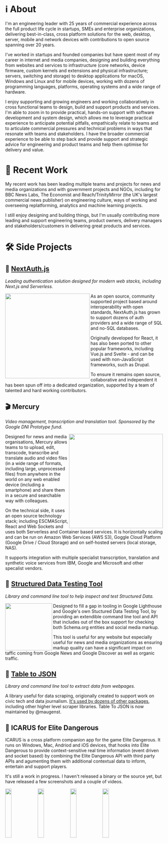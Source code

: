 # ℹ️ About

I'm an engineering leader with 25 years of commercial experience across the full product life cycle in startups, SMEs and enterprise organizations, delivering best-in-class, cross platform solutions for the web, desktop, server, mobile and network devices with contributions to open source spanning over 20 years.

I've worked in startups and founded companies but have spent most of my career in internet and media companies, designing and building everything from websites and services to infrastructure (core networks, device firmware, custom kernels and extensions and physical infrastructure; servers, switching and storage) to desktop applications for macOS, Windows and Linux and for mobile devices, working with dozens of programming languages, platforms, operating systems and a wide range of hardware.

I enjoy supporting and growing engineers and working collaboratively in cross functional teams to design, build and support products and services. I'm able to zoom in to provide practical, hands-on support with software development and system design, which allows me to leverage practical experience to anticipate potential pitfalls, empathically relate to teams and to articulate commercial pressures and technical problems in ways that resonate with teams and stakeholders. I have the broader commercial experience to be able to step back and provide support and strategic advice for engineering and product teams and help them optimise for delivery and value.

# 💼 Recent Work

My recent work has been leading multiple teams and projects for news and media organizations and with government projects and NGOs, including for BBC News Labs, The Economist and Reach/TrinityMirror (the UK's largest commercial news publisher) on engineering culture, ways of working and overseeing replatforming, analytics and machine learning projects.

I still enjoy designing and building things, but I'm usually contributing more leading and support engineering teams, product owners, delivery managers and stakeholders/customers in delivering great products and services.

# 🛠 Side Projects

## 🔑  [NextAuth.js](https://next-auth.js.org)

_Leading authentication solution designed for modern web stacks, including Next.js and Serverless._

<img src="https://user-images.githubusercontent.com/595695/136657378-fb153624-b29f-4bcd-880c-2dde0d6272a8.png" width="270" align="left">

As an open source, community supported project based around interoperability with open standards, NextAuth.js has grown to support dozens of auth providers and a wide range of SQL and no-SQL databases.

Originally developed for React, it has also been ported to other popular frameworks, including Vue.js and Svelte - and can be used with non-JavaScript frameworks, such as Drupal.

To ensure it remains open source, collaborative and independent it has been spun off into a dedicated organization, supported by a team of talented and hard working contributors.

## 🎬  Mercury

_Video management, transcription and translation tool. Sponsored by the Google DNI Prototype fund._

<img src="https://user-images.githubusercontent.com/595695/136658187-c3ef9888-e17f-4c50-aa2f-d54eec2a276b.png" width="300" align="right">

Designed for news and media organisations, Mercury allows teams to to upload, edit, transcode, transcribe and translate audio and video files (in a wide range of formats, including large, unprocessed files) from anywhere in the world on any web enabled device (including a smartphone) and share them in a secure and searchable way with colleagues.

On the technical side, it uses an open source technology stack; including ESCMAScript, React and Web Sockets and uses both Serverless and Container based services. It is horizontally scaling and can be run on Amazon Web Services (AWS S3), Goggle Cloud Platform (Google Drive / Cloud Storage) and on self-hosted servers (local storage, NAS).

It supports integration with multiple specialist transcription, translation and synthetic voice services from IBM, Google and Microsoft and other specalist vendors.

## 🧰  [Structured Data Testing Tool](https://github.com/glitchdigital/structured-data-testing-tool)

_Library and command line tool to help inspect and test Structured Data._

<img src="https://user-images.githubusercontent.com/595695/136657786-ec1f4db5-433b-41d0-b276-50469e3e9cb0.png" width="150" align="left">

Designed to fill a gap in tooling in Google Lighthouse and Google's own Stuctured Data Testing Tool, by providing an extendible command line tool and API that includes out of the box support for checking both Schema.org entities and social media markup.

This tool is useful for any website but especially useful for news and media organizations as ensuring markup quality can have a significant impact on taffic coming from Google News and Google Discover as well as organic traffic.

## 🧰  [Table to JSON](https://www.npmjs.com/package/tabletojson)

_Library and command line tool to extract data from webpages._

A library useful for data scraping, origionally created to support work on civic tech and data journalism. [It's used by dozens of other packages](https://www.npmjs.com/browse/depended/tabletojson), including other higher level scraper libraries. Table To JSON is now maintained by @maugenst. 

## 👾 ICARUS for Elite Dangerous

ICARUS  is a cross platform companion app for the game Elite Dangerous. It runs on Windows, Mac, Andriod and iOS devices, that hooks into Elite Dangerous to provide context-sensitive real time information (event driven and socket based) by combining the Elite Dangerous API with third party APIs and agumenting them with additional contextual data to inform, entertain and support players.

It's still a work in progress. I haven't released a binary or the source yet, but have released a few screenshots and a couple of videos.

<img src="https://user-images.githubusercontent.com/595695/137490706-4772ba94-904e-47f4-8bf0-759d3ca51287.png" width="20%" align="left">
<img src="https://user-images.githubusercontent.com/595695/137490731-d6622f74-1b39-49ad-8930-e31d0dec9095.png" width="20%" align="left">
<img src="https://user-images.githubusercontent.com/595695/137490681-2558f086-d9b4-4c46-882f-1bbdec8798c8.png" width="20%" align="left">
<img src="https://user-images.githubusercontent.com/595695/136659037-659e102c-f417-483e-89f2-6fb40826507a.jpeg" width="20%" align="left">

